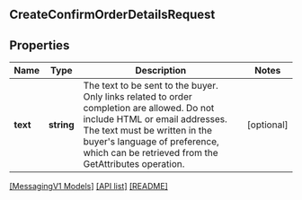 ## CreateConfirmOrderDetailsRequest

## Properties

Name | Type | Description | Notes
------------ | ------------- | ------------- | -------------
**text** | **string** | The text to be sent to the buyer. Only links related to order completion are allowed. Do not include HTML or email addresses. The text must be written in the buyer&#39;s language of preference, which can be retrieved from the GetAttributes operation. | [optional]

[[MessagingV1 Models]](../) [[API list]](../../Api) [[README]](../../../README.md)

